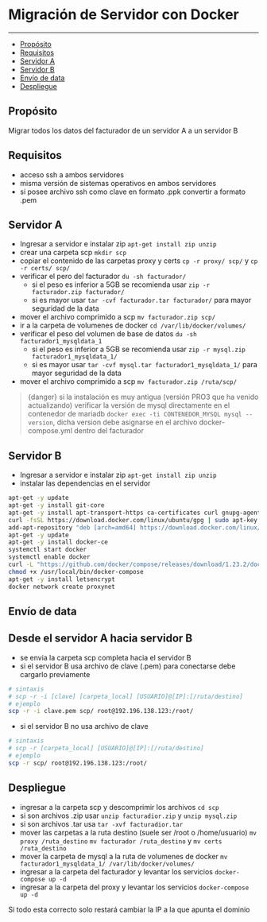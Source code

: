 # Migración de Servidor con Docker

---

- [Propósito](#section-1)
- [Requisitos](#section-2)
- [Servidor A](#section-3)
- [Servidor B](#section-4)
- [Envío de data](#section-5)
- [Despliegue](#section-6)

<a name="section-1"></a>
## Propósito

Migrar todos los datos del facturador de un servidor A a un servidor B

<a name="section-2"></a>
## Requisitos

- acceso ssh a ambos servidores
- misma versión de sistemas operativos en ambos servidores
- si posee archivo ssh como clave en formato .ppk convertir a formato .pem


<a name="section-3"></a>
## Servidor A

* Ingresar a servidor e instalar zip `apt-get install zip unzip`
* crear una carpeta scp `mkdir scp`
* copiar el contenido de las carpetas proxy y certs `cp -r proxy/ scp/` y `cp -r certs/ scp/`
* verificar el pero del facturador `du -sh facturador/`
  * si el peso es inferior a 5GB se recomienda usar `zip -r facturador.zip facturador/`
  * si es mayor usar `tar -cvf facturador.tar facturador/` para mayor seguridad de la data
* mover el archivo comprimido a scp `mv facturador.zip scp/`
* ir a la carpeta de volumenes de docker `cd /var/lib/docker/volumes/`
* verificar el peso del volumen de base de datos `du -sh facturador1_mysqldata_1`
  * si el peso es inferior a 5GB se recomienda usar `zip -r mysql.zip facturador1_mysqldata_1/`
  * si es mayor usar `tar -cvf mysql.tar facturador1_mysqldata_1/` para mayor seguridad de la data
* mover el archivo comprimido a scp `mv facturador.zip /ruta/scp/`


> {danger} si la instalación es muy antigua (versión PRO3 que ha venido actualizando) verificar la versión de mysql directamente en el contenedor de mariadb `docker exec -ti CONTENEDOR_MYSQL mysql --version`, dicha version debe asignarse en el archivo docker-compose.yml dentro del facturador


<a name="section-4"></a>
## Servidor B

* Ingresar a servidor e instalar zip `apt-get install zip unzip`
* instalar las dependencias en el servidor

```bash
apt-get -y update
apt-get -y install git-core
apt-get -y install apt-transport-https ca-certificates curl gnupg-agent software-properties-common
curl -fsSL https://download.docker.com/linux/ubuntu/gpg | sudo apt-key add -
add-apt-repository "deb [arch=amd64] https://download.docker.com/linux/ubuntu $(lsb_release -cs) stable"
apt-get -y update
apt-get -y install docker-ce
systemctl start docker
systemctl enable docker
curl -L "https://github.com/docker/compose/releases/download/1.23.2/docker-compose-$(uname -s)-$(uname -m)" -o /usr/local/bin/docker-compose
chmod +x /usr/local/bin/docker-compose
apt-get -y install letsencrypt
docker network create proxynet

```


<a name="section-5"></a>
## Envío de data

## Desde el servidor A hacia servidor B

* se envia la carpeta scp completa hacia el servidor B
* si el servidor B usa archivo de clave (.pem) para conectarse debe cargarlo previamente

```bash
# sintaxis
# scp -r -i [clave] [carpeta_local] [USUARIO]@[IP]:[/ruta/destino]
# ejemplo
scp -r -i clave.pem scp/ root@192.196.138.123:/root/

```

* si el servidor B no usa archivo de clave

```bash
# sintaxis
# scp -r [carpeta_local] [USUARIO]@[IP]:[/ruta/destino]
# ejemplo
scp -r scp/ root@192.196.138.123:/root/

```

<a name="section-6"></a>
## Despliegue

* ingresar a la carpeta scp y descomprimir los archivos `cd scp`
* si son archivos .zip usar `unzip facturadior.zip` y `unzip mysql.zip`
* si son archivos .tar usa `tar -xvf facturadior.tar`
* mover las carpetas a la ruta destino (suele ser /root o /home/usuario) `mv proxy /ruta_destino` `mv facturador /ruta_destino` y `mv certs /ruta_destino`
* mover la carpeta de mysql a la ruta de volumenes de docker `mv facturador1_mysqldata_1/ /var/lib/docker/volumes/`
* ingresar a la carpeta del facturador y levantar los servicios `docker-compose up -d`
* ingresar a la carpeta del proxy y levantar los servicios `docker-compose up -d`

Si todo esta correcto solo restará cambiar la IP a la que apunta el dominio


